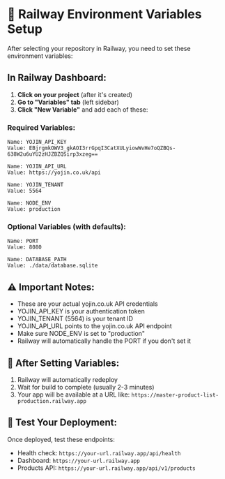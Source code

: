 # 🔑 Railway Environment Variables Setup

After selecting your repository in Railway, you need to set these environment variables:

## In Railway Dashboard:
1. **Click on your project** (after it's created)
2. **Go to "Variables" tab** (left sidebar)
3. **Click "New Variable"** and add each of these:

### Required Variables:
```
Name: YOJIN_API_KEY
Value: EBjrgmkOWV3_gkAOI3rrGpqI3CatXULyiowWvHe7oQZBQs-638W2u6uYU2zHJZBZQSirp3xzeg==

Name: YOJIN_API_URL
Value: https://yojin.co.uk/api

Name: YOJIN_TENANT
Value: 5564

Name: NODE_ENV
Value: production
```

### Optional Variables (with defaults):
```
Name: PORT
Value: 8080

Name: DATABASE_PATH
Value: ./data/database.sqlite
```

## ⚠️ Important Notes:
- These are your actual yojin.co.uk API credentials
- YOJIN_API_KEY is your authentication token
- YOJIN_TENANT (5564) is your tenant ID
- YOJIN_API_URL points to the yojin.co.uk API endpoint
- Make sure NODE_ENV is set to "production"
- Railway will automatically handle the PORT if you don't set it

## 🎯 After Setting Variables:
1. Railway will automatically redeploy
2. Wait for build to complete (usually 2-3 minutes)
3. Your app will be available at a URL like: `https://master-product-list-production.railway.app`

## 🧪 Test Your Deployment:
Once deployed, test these endpoints:
- Health check: `https://your-url.railway.app/api/health`
- Dashboard: `https://your-url.railway.app`
- Products API: `https://your-url.railway.app/api/v1/products`
